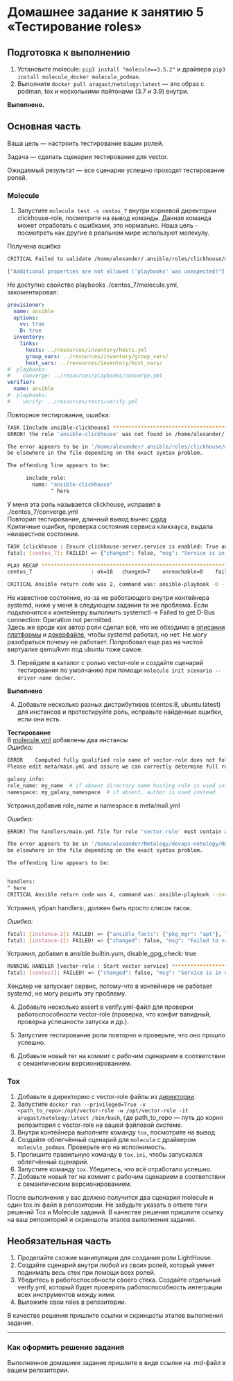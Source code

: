 # Домашнее задание к занятию 5 «Тестирование roles»

## Подготовка к выполнению

1. Установите molecule: `pip3 install "molecule==3.5.2"` и драйвера `pip3 install molecule_docker molecule_podman`.
2. Выполните `docker pull aragast/netology:latest` — это образ с podman, tox и несколькими пайтонами (3.7 и 3.9) внутри.  

**Выполнено.**
## Основная часть

Ваша цель — настроить тестирование ваших ролей. 

Задача — сделать сценарии тестирования для vector. 

Ожидаемый результат — все сценарии успешно проходят тестирование ролей.

### Molecule

1. Запустите  `molecule test -s centos_7` внутри корневой директории clickhouse-role, посмотрите на вывод команды. Данная команда может отработать с ошибками, это нормально. Наша цель - посмотреть как другие в реальном мире используют молекулу.  

Получена ошибка 
```bash
CRITICAL Failed to validate /home/alexander/.ansible/roles/clickhouse/molecule/centos_7/molecule.yml

["Additional properties are not allowed ('playbooks' was unexpected)"]
``` 
Не доступно свойство playbooks ./centos_7/molecule.yml, закоментировал:
```yaml
provisioner:
  name: ansible
  options:
    vv: true
    D: true
  inventory:
    links:
      hosts: ../resources/inventory/hosts.yml
      group_vars: ../resources/inventory/group_vars/
      host_vars: ../resources/inventory/host_vars/
#  playbooks:
#    converge: ../resources/playbooks/converge.yml
verifier:
  name: ansible
#  playbooks:
#    verify: ../resources/tests/verify.yml
```
Повторное тестирование, ошибка:  
```bash
TASK [Include ansible-clickhouse] **********************************************
ERROR! the role 'ansible-clickhouse' was not found in /home/alexander/.ansible/roles/clickhouse/molecule/centos_7/roles:/root/.cache/molecule/clickhouse/centos_7/roles:/home/alexander/.ansible/roles:/root/.ansible/roles:/usr/share/ansible/roles:/etc/ansible/roles:/home/alexander/.ansible/roles/clickhouse/molecule/centos_7

The error appears to be in '/home/alexander/.ansible/roles/clickhouse/molecule/centos_7/converge.yml': line 7, column 15, but may
be elsewhere in the file depending on the exact syntax problem.

The offending line appears to be:

      include_role:
        name: "ansible-clickhouse"
              ^ here
```  
У меня эта роль называется clickhouse, исправил в ./centos_7/converge.yml  
Повторил тестирование, длинный вывод вынес [сюда](https://github.com/Alexander-Sharygin/devops-netology/blob/main/HomeWork/ansible/08-ansible-05-testing/con_out/Molecule_1_3.md)  
Критичные ошибки, проверка состояния сервиса кликхауса, выдала неизвестное состояние.
```bash
TASK [clickhouse : Ensure clickhouse-server.service is enabled: True and state: restarted] ***
fatal: [centos_7]: FAILED! => {"changed": false, "msg": "Service is in unknown state", "status": {}}

PLAY RECAP *********************************************************************
centos_7                   : ok=18   changed=7    unreachable=0    failed=1    skipped=6    rescued=0    ignored=0

CRITICAL Ansible return code was 2, command was: ansible-playbook -D --inventory /root/.cache/molecule/clickhouse/centos_7/inventory --skip-tags molecule-notest,notest /home/alexander/.ansible/roles/clickhouse/molecule/centos_7/converge.yml
```
Не известное состояние, из-за не работающего внутри контейнера systemd, ниже у меня в следующем задании та же проблема. Если подключится к контейнеру выполнить systemctl -> Failed to get D-Bus connection: Operation not permitted.  
Здесь же вроде как автор роли сделал всё, что не обходимо в [описании платформы](https://github.com/AlexeySetevoi/ansible-clickhouse/blob/master/molecule/centos_7/molecule.yml) и [докерфайле](https://github.com/AlexeySetevoi/ansible-clickhouse/blob/master/molecule/resources/Dockerfile.j2), чтобы systemd работал, но нет. Не могу разобраться почему не работает.
Попробовал еще раз на чистой виртуалке qemu/kvm под ubuntu тоже самое.

3. Перейдите в каталог с ролью vector-role и создайте сценарий тестирования по умолчанию при помощи `molecule init scenario --driver-name docker`.  

**Выполнено**  

4. Добавьте несколько разных дистрибутивов (centos:8, ubuntu:latest) для инстансов и протестируйте роль, исправьте найденные ошибки, если они есть.  

**Тестирование**  
В [molecule.yml](https://github.com/Alexander-Sharygin/vector-role/blob/master/molecule/default/molecule.yml) добавлены два инстансы  
*Ошибка:*
```bash
ERROR    Computed fully qualified role name of vector-role does not follow current galaxy requirements.
Please edit meta/main.yml and assure we can correctly determine full role name:

galaxy_info:
role_name: my_name  # if absent directory name hosting role is used instead
namespace: my_galaxy_namespace  # if absent, author is used instead
```  
Устранил,добавив role_name и namespace в meta/mail.yml  

*Ошибка:*
```bash
ERROR! The handlers/main.yml file for role 'vector-role' must contain a list of tasks

The error appears to be in '/home/alexander/Netology/devops-netology/HomeWork/ansible/08-ansible-04-role/role/vector-role/handlers/main.yml': line 12, column 1, but may
be elsewhere in the file depending on the exact syntax problem.

The offending line appears to be:


handlers:
^ here
CRITICAL Ansible return code was 4, command was: ansible-playbook --inventory /root/.cache/molecule/vector-role/default/inventory --skip-tags molecule-notest,notest /home/alexander/Netology/devops-netology/HomeWork/ansible/08-ansible-04-role/role/vector-role/molecule/default/converge.yml
```
Устранил, убрал handlers:, должен быть просто список тасок.  

*Ошибка:*
```bash
fatal: [instance-2]: FAILED! => {"ansible_facts": {"pkg_mgr": "apt"}, "changed": false, "msg": ["Could not detect which major revision of yum is in use, which is required to determine module backend.", "You should manually specify use_backend to tell the module whether to use the yum (yum3) or dnf (yum4) backend})"]}
fatal: [instance-1]: FAILED! => {"changed": false, "msg": "Failed to validate GPG signature for vector-0.32.1-1.x86_64: Package vector-0.32.1-1.x86_64.rpm is not signed"}
```
Устранил, добавил в ansible.builtin.yum, disable_gpg_check: true  

```bash
RUNNING HANDLER [vector-role : Start vector service] ***************************
fatal: [centos7]: FAILED! => {"changed": false, "msg": "Service is in unknown state", "status": {}}
```  
Хендлер не запускает сервис, потому-что в контейнере не работает systemd, не могу решить эту проблему.

4. Добавьте несколько assert в verify.yml-файл для  проверки работоспособности vector-role (проверка, что конфиг валидный, проверка успешности запуска и др.). 

6. Запустите тестирование роли повторно и проверьте, что оно прошло успешно.
5. Добавьте новый тег на коммит с рабочим сценарием в соответствии с семантическим версионированием.

### Tox

1. Добавьте в директорию с vector-role файлы из [директории](./example).
2. Запустите `docker run --privileged=True -v <path_to_repo>:/opt/vector-role -w /opt/vector-role -it aragast/netology:latest /bin/bash`, где path_to_repo — путь до корня репозитория с vector-role на вашей файловой системе.
3. Внутри контейнера выполните команду `tox`, посмотрите на вывод.
5. Создайте облегчённый сценарий для `molecule` с драйвером `molecule_podman`. Проверьте его на исполнимость.
6. Пропишите правильную команду в `tox.ini`, чтобы запускался облегчённый сценарий.
8. Запустите команду `tox`. Убедитесь, что всё отработало успешно.
9. Добавьте новый тег на коммит с рабочим сценарием в соответствии с семантическим версионированием.

После выполнения у вас должно получится два сценария molecule и один tox.ini файл в репозитории. Не забудьте указать в ответе теги решений Tox и Molecule заданий. В качестве решения пришлите ссылку на  ваш репозиторий и скриншоты этапов выполнения задания. 

## Необязательная часть

1. Проделайте схожие манипуляции для создания роли LightHouse.
2. Создайте сценарий внутри любой из своих ролей, который умеет поднимать весь стек при помощи всех ролей.
3. Убедитесь в работоспособности своего стека. Создайте отдельный verify.yml, который будет проверять работоспособность интеграции всех инструментов между ними.
4. Выложите свои roles в репозитории.

В качестве решения пришлите ссылки и скриншоты этапов выполнения задания.

---

### Как оформить решение задания

Выполненное домашнее задание пришлите в виде ссылки на .md-файл в вашем репозитории.